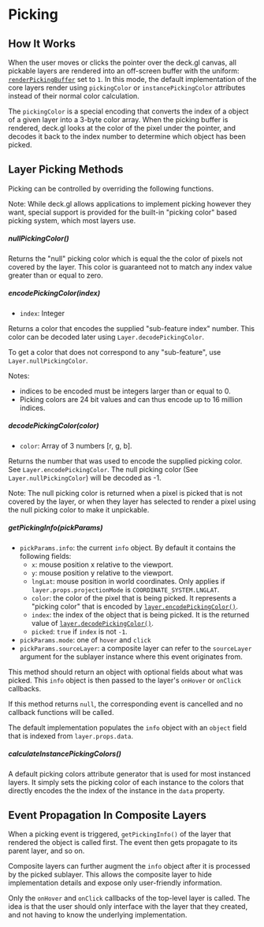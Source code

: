 # Picking

## How It Works

When the user moves or clicks the pointer over the deck.gl canvas, all pickable
layers are rendered into an off-screen buffer with the uniform:
[`renderPickingBuffer`](/docs/writing-shaders.md#-float-renderpickingbuffer-)
set to `1`. In this mode, the default implementation of the core layers
render using `pickingColor` or `instancePickingColor` attributes instead of
their normal color calculation.

The `pickingColor` is a special encoding that converts the index of a object
of a given layer into a 3-byte color array. When the picking buffer is rendered,
deck.gl looks at the color of the pixel under the pointer, and decodes it back
to the index number to determine which object has been picked.


## Layer Picking Methods

Picking can be controlled by overriding the following functions.

Note: 
While deck.gl allows applications to implement picking however they want,
special support is provided for the built-in "picking color" based picking
system, which most layers use.

##### nullPickingColor()

Returns the "null" picking color which is equal the the color of pixels
not covered by the layer. This color is guaranteed not to match any index value
greater than or equal to zero.

##### encodePickingColor(index)

- `index`: Integer 

Returns a color that encodes the supplied "sub-feature index" number.
This color can be decoded later using `Layer.decodePickingColor`.

To get a color that does not correspond to any "sub-feature", use
`Layer.nullPickingColor`.

Notes:
* indices to be encoded must be integers larger than or equal to 0.
* Picking colors are 24 bit values and can thus encode up to 16 million indices.

##### decodePickingColor(color)

- `color`: Array of 3 numbers [r, g, b].

Returns the number that was used to encode the supplied picking color.
See `Layer.encodePickingColor`. The null picking color (See
`Layer.nullPickingColor`) will be decoded as -1.

Note: The null picking color is returned when a pixel is picked that is not
covered by the layer, or when they layer has selected to render a pixel
using the null picking color to make it unpickable.

##### getPickingInfo(pickParams)

- `pickParams.info`: the current `info` object. By default it contains the
following fields:
  + `x`: mouse position x relative to the viewport.
  + `y`: mouse position y relative to the viewport.
  + `lngLat`: mouse position in world coordinates. Only applies if
    `layer.props.projectionMode` is `COORDINATE_SYSTEM.LNGLAT`.
  + `color`: the color of the pixel that is being picked. It represents a
    "picking color" that is encoded by
    [`layer.encodePickingColor()`](/docs/advanced/picking.md#layer-picking-methods).
  + `index`: the index of the object that is being picked. It is the returned
    value of
    [`layer.decodePickingColor()`](/docs/advanced/picking.md#layer-picking-methods).
  + `picked`: `true` if `index` is not `-1`.
- `pickParams.mode`: one of `hover` and `click`
- `pickParams.sourceLayer`: a composite layer can refer to the `sourceLayer` argument
for the sublayer instance where this event originates from.

This method should return an object with optional fields about
what was picked. This `info` object is then passed to the layer's `onHover`
or `onClick` callbacks.

If this method returns `null`, the corresponding event is cancelled and no callback
functions will be called.

The default implementation populates the `info` object with an `object` field
that is indexed from `layer.props.data`.


##### calculateInstancePickingColors()

A default picking colors attribute generator that is used for most
instanced layers. It simply sets the picking color of each instance to
the colors that directly encodes the the index of the instance in the
`data` property.


## Event Propagation In Composite Layers

When a picking event is triggered, `getPickingInfo()` of the layer that rendered the
object is called first. The event then gets propagate to its parent layer, and so on.

Composite layers can further augment the `info` object after it is processed by
the picked sublayer. This allows the composite layer to hide implementation details
and expose only user-friendly information.

Only the `onHover` and `onClick` callbacks of the top-level layer is called. The idea
is that the user should only interface with the layer that they created, and not having
to know the underlying implementation.


